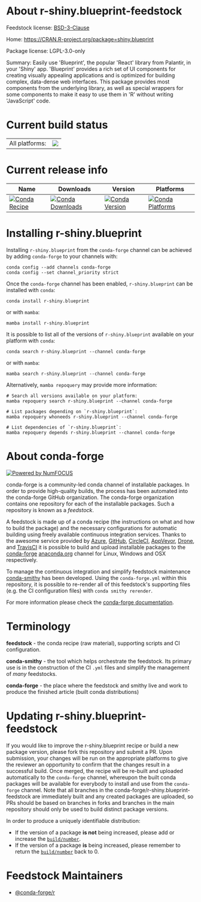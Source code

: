 About r-shiny.blueprint-feedstock
=================================

Feedstock license: [BSD-3-Clause](https://github.com/conda-forge/r-shiny.blueprint-feedstock/blob/main/LICENSE.txt)

Home: https://CRAN.R-project.org/package=shiny.blueprint

Package license: LGPL-3.0-only

Summary: Easily use 'Blueprint', the popular 'React' library from Palantir, in your 'Shiny' app. 'Blueprint' provides a rich set of UI components for creating visually appealing applications and is optimized for building complex, data-dense web interfaces. This package provides most components from the underlying library, as well as special wrappers for some components to make it easy to use them in 'R' without writing 'JavaScript' code.

Current build status
====================


<table><tr><td>All platforms:</td>
    <td>
      <a href="https://dev.azure.com/conda-forge/feedstock-builds/_build/latest?definitionId=19470&branchName=main">
        <img src="https://dev.azure.com/conda-forge/feedstock-builds/_apis/build/status/r-shiny.blueprint-feedstock?branchName=main">
      </a>
    </td>
  </tr>
</table>

Current release info
====================

| Name | Downloads | Version | Platforms |
| --- | --- | --- | --- |
| [![Conda Recipe](https://img.shields.io/badge/recipe-r--shiny.blueprint-green.svg)](https://anaconda.org/conda-forge/r-shiny.blueprint) | [![Conda Downloads](https://img.shields.io/conda/dn/conda-forge/r-shiny.blueprint.svg)](https://anaconda.org/conda-forge/r-shiny.blueprint) | [![Conda Version](https://img.shields.io/conda/vn/conda-forge/r-shiny.blueprint.svg)](https://anaconda.org/conda-forge/r-shiny.blueprint) | [![Conda Platforms](https://img.shields.io/conda/pn/conda-forge/r-shiny.blueprint.svg)](https://anaconda.org/conda-forge/r-shiny.blueprint) |

Installing r-shiny.blueprint
============================

Installing `r-shiny.blueprint` from the `conda-forge` channel can be achieved by adding `conda-forge` to your channels with:

```
conda config --add channels conda-forge
conda config --set channel_priority strict
```

Once the `conda-forge` channel has been enabled, `r-shiny.blueprint` can be installed with `conda`:

```
conda install r-shiny.blueprint
```

or with `mamba`:

```
mamba install r-shiny.blueprint
```

It is possible to list all of the versions of `r-shiny.blueprint` available on your platform with `conda`:

```
conda search r-shiny.blueprint --channel conda-forge
```

or with `mamba`:

```
mamba search r-shiny.blueprint --channel conda-forge
```

Alternatively, `mamba repoquery` may provide more information:

```
# Search all versions available on your platform:
mamba repoquery search r-shiny.blueprint --channel conda-forge

# List packages depending on `r-shiny.blueprint`:
mamba repoquery whoneeds r-shiny.blueprint --channel conda-forge

# List dependencies of `r-shiny.blueprint`:
mamba repoquery depends r-shiny.blueprint --channel conda-forge
```


About conda-forge
=================

[![Powered by
NumFOCUS](https://img.shields.io/badge/powered%20by-NumFOCUS-orange.svg?style=flat&colorA=E1523D&colorB=007D8A)](https://numfocus.org)

conda-forge is a community-led conda channel of installable packages.
In order to provide high-quality builds, the process has been automated into the
conda-forge GitHub organization. The conda-forge organization contains one repository
for each of the installable packages. Such a repository is known as a *feedstock*.

A feedstock is made up of a conda recipe (the instructions on what and how to build
the package) and the necessary configurations for automatic building using freely
available continuous integration services. Thanks to the awesome service provided by
[Azure](https://azure.microsoft.com/en-us/services/devops/), [GitHub](https://github.com/),
[CircleCI](https://circleci.com/), [AppVeyor](https://www.appveyor.com/),
[Drone](https://cloud.drone.io/welcome), and [TravisCI](https://travis-ci.com/)
it is possible to build and upload installable packages to the
[conda-forge](https://anaconda.org/conda-forge) [anaconda.org](https://anaconda.org/)
channel for Linux, Windows and OSX respectively.

To manage the continuous integration and simplify feedstock maintenance
[conda-smithy](https://github.com/conda-forge/conda-smithy) has been developed.
Using the ``conda-forge.yml`` within this repository, it is possible to re-render all of
this feedstock's supporting files (e.g. the CI configuration files) with ``conda smithy rerender``.

For more information please check the [conda-forge documentation](https://conda-forge.org/docs/).

Terminology
===========

**feedstock** - the conda recipe (raw material), supporting scripts and CI configuration.

**conda-smithy** - the tool which helps orchestrate the feedstock.
                   Its primary use is in the construction of the CI ``.yml`` files
                   and simplify the management of *many* feedstocks.

**conda-forge** - the place where the feedstock and smithy live and work to
                  produce the finished article (built conda distributions)


Updating r-shiny.blueprint-feedstock
====================================

If you would like to improve the r-shiny.blueprint recipe or build a new
package version, please fork this repository and submit a PR. Upon submission,
your changes will be run on the appropriate platforms to give the reviewer an
opportunity to confirm that the changes result in a successful build. Once
merged, the recipe will be re-built and uploaded automatically to the
`conda-forge` channel, whereupon the built conda packages will be available for
everybody to install and use from the `conda-forge` channel.
Note that all branches in the conda-forge/r-shiny.blueprint-feedstock are
immediately built and any created packages are uploaded, so PRs should be based
on branches in forks and branches in the main repository should only be used to
build distinct package versions.

In order to produce a uniquely identifiable distribution:
 * If the version of a package **is not** being increased, please add or increase
   the [``build/number``](https://docs.conda.io/projects/conda-build/en/latest/resources/define-metadata.html#build-number-and-string).
 * If the version of a package **is** being increased, please remember to return
   the [``build/number``](https://docs.conda.io/projects/conda-build/en/latest/resources/define-metadata.html#build-number-and-string)
   back to 0.

Feedstock Maintainers
=====================

* [@conda-forge/r](https://github.com/orgs/conda-forge/teams/r/)

